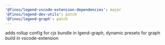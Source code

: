 ```yaml
---
'@finos/legend-vscode-extension-dependencies': major
'@finos/legend-dev-utils': patch
'@finos/legend-graph': patch
---
```


adds rollup config for cjs bundle in lgend-graph, dynamic presets for graph build in vscode-extension
